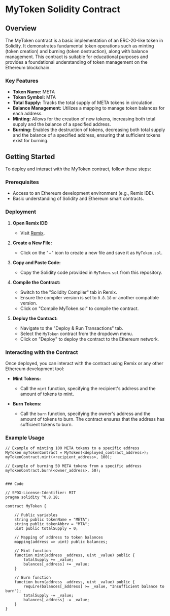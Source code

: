 # MyToken Solidity Contract

## Overview

The MyToken contract is a basic implementation of an ERC-20-like token in Solidity. It demonstrates fundamental token operations such as minting (token creation) and burning (token destruction), along with balance management. This contract is suitable for educational purposes and provides a foundational understanding of token management on the Ethereum blockchain.

### Key Features

- **Token Name:** META
- **Token Symbol:** MTA
- **Total Supply:** Tracks the total supply of META tokens in circulation.
- **Balance Management:** Utilizes a mapping to manage token balances for each address.
- **Minting:** Allows for the creation of new tokens, increasing both total supply and the balance of a specified address.
- **Burning:** Enables the destruction of tokens, decreasing both total supply and the balance of a specified address, ensuring that sufficient tokens exist for burning.

## Getting Started

To deploy and interact with the MyToken contract, follow these steps:

### Prerequisites

- Access to an Ethereum development environment (e.g., Remix IDE).
- Basic understanding of Solidity and Ethereum smart contracts.


### Deployment

1. **Open Remix IDE:**
   - Visit [Remix](https://remix.ethereum.org/).

2. **Create a New File:**
   - Click on the "+" icon to create a new file and save it as `MyToken.sol`.

3. **Copy and Paste Code:**
   - Copy the Solidity code provided in `MyToken.sol` from this repository.

4. **Compile the Contract:**
   - Switch to the "Solidity Compiler" tab in Remix.
   - Ensure the compiler version is set to `0.8.18` or another compatible version.
   - Click on "Compile MyToken.sol" to compile the contract.

5. **Deploy the Contract:**
   - Navigate to the "Deploy & Run Transactions" tab.
   - Select the `MyToken` contract from the dropdown menu.
   - Click on "Deploy" to deploy the contract to the Ethereum network.

### Interacting with the Contract

Once deployed, you can interact with the contract using Remix or any other Ethereum development tool:

- **Mint Tokens:**
  - Call the `mint` function, specifying the recipient's address and the amount of tokens to mint.

- **Burn Tokens:**
  - Call the `burn` function, specifying the owner's address and the amount of tokens to burn. The contract ensures that the address has sufficient tokens to burn.

### Example Usage

```solidity
// Example of minting 100 META tokens to a specific address
MyToken myTokenContract = MyToken(<deployed_contract_address>);
myTokenContract.mint(<recipient_address>, 100);

// Example of burning 50 META tokens from a specific address
myTokenContract.burn(<owner_address>, 50);


### Code

// SPDX-License-Identifier: MIT
pragma solidity ^0.8.18;

contract MyToken {

    // Public variables
    string public tokenName = "META";
    string public tokenAbbrv = "MTA";
    uint public totalSupply = 0;

    // Mapping of address to token balances
    mapping(address => uint) public balances;

    // Mint function
    function mint(address _address, uint _value) public {
        totalSupply += _value;
        balances[_address] += _value;
    }

    // Burn function
    function burn(address _address, uint _value) public {
        require(balances[_address] >= _value, "Insufficient balance to burn");
        totalSupply -= _value;
        balances[_address] -= _value;
    }
}

